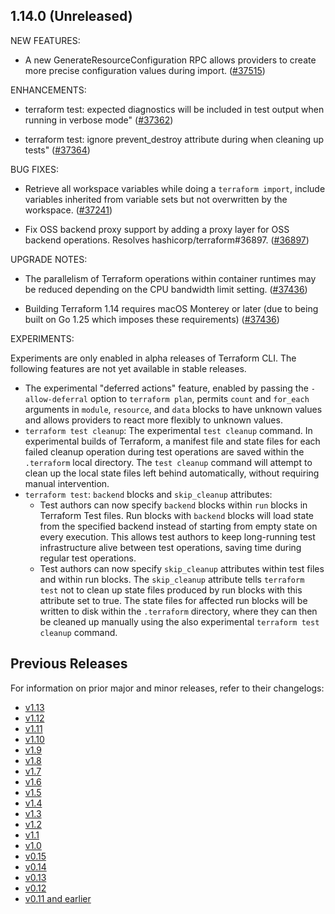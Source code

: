 ## 1.14.0 (Unreleased)


NEW FEATURES:

* A new GenerateResourceConfiguration RPC allows providers to create more precise configuration values during import. ([#37515](https://github.com/hashicorp/terraform/issues/37515))


ENHANCEMENTS:

* terraform test: expected diagnostics will be included in test output when running in verbose mode" ([#37362](https://github.com/hashicorp/terraform/issues/37362))

* terraform test: ignore prevent_destroy attribute during when cleaning up tests" ([#37364](https://github.com/hashicorp/terraform/issues/37364))


BUG FIXES:

* Retrieve all workspace variables while doing a `terraform import`, include variables inherited from variable sets but not overwritten by the workspace. ([#37241](https://github.com/hashicorp/terraform/issues/37241))

* Fix OSS backend proxy support by adding a proxy layer for OSS backend operations. Resolves hashicorp/terraform#36897. ([#36897](https://github.com/hashicorp/terraform/issues/36897))


UPGRADE NOTES:

* The parallelism of Terraform operations within container runtimes may be reduced depending on the CPU bandwidth limit setting. ([#37436](https://github.com/hashicorp/terraform/issues/37436))

* Building Terraform 1.14 requires macOS Monterey or later (due to being built on Go 1.25 which imposes these requirements) ([#37436](https://github.com/hashicorp/terraform/issues/37436))


EXPERIMENTS:

Experiments are only enabled in alpha releases of Terraform CLI. The following features are not yet available in stable releases.

- The experimental "deferred actions" feature, enabled by passing the `-allow-deferral` option to `terraform plan`, permits `count` and `for_each` arguments in `module`, `resource`, and `data` blocks to have unknown values and allows providers to react more flexibly to unknown values.
- `terraform test cleanup`: The experimental `test cleanup` command. In experimental builds of Terraform, a manifest file and state files for each failed cleanup operation during test operations are saved within the `.terraform` local directory. The `test cleanup` command will attempt to clean up the local state files left behind automatically, without requiring manual intervention.
- `terraform test`: `backend` blocks and `skip_cleanup` attributes:
  - Test authors can now specify `backend` blocks within `run` blocks in Terraform Test files. Run blocks with `backend` blocks will load state from the specified backend instead of starting from empty state on every execution. This allows test authors to keep long-running test infrastructure alive between test operations, saving time during regular test operations.
  - Test authors can now specify `skip_cleanup` attributes within test files and within run blocks. The `skip_cleanup` attribute tells `terraform test` not to clean up state files produced by run blocks with this attribute set to true. The state files for affected run blocks will be written to disk within the `.terraform` directory, where they can then be cleaned up manually using the also experimental `terraform test cleanup` command.

## Previous Releases

For information on prior major and minor releases, refer to their changelogs:

- [v1.13](https://github.com/hashicorp/terraform/blob/v1.13/CHANGELOG.md)
- [v1.12](https://github.com/hashicorp/terraform/blob/v1.12/CHANGELOG.md)
- [v1.11](https://github.com/hashicorp/terraform/blob/v1.11/CHANGELOG.md)
- [v1.10](https://github.com/hashicorp/terraform/blob/v1.10/CHANGELOG.md)
- [v1.9](https://github.com/hashicorp/terraform/blob/v1.9/CHANGELOG.md)
- [v1.8](https://github.com/hashicorp/terraform/blob/v1.8/CHANGELOG.md)
- [v1.7](https://github.com/hashicorp/terraform/blob/v1.7/CHANGELOG.md)
- [v1.6](https://github.com/hashicorp/terraform/blob/v1.6/CHANGELOG.md)
- [v1.5](https://github.com/hashicorp/terraform/blob/v1.5/CHANGELOG.md)
- [v1.4](https://github.com/hashicorp/terraform/blob/v1.4/CHANGELOG.md)
- [v1.3](https://github.com/hashicorp/terraform/blob/v1.3/CHANGELOG.md)
- [v1.2](https://github.com/hashicorp/terraform/blob/v1.2/CHANGELOG.md)
- [v1.1](https://github.com/hashicorp/terraform/blob/v1.1/CHANGELOG.md)
- [v1.0](https://github.com/hashicorp/terraform/blob/v1.0/CHANGELOG.md)
- [v0.15](https://github.com/hashicorp/terraform/blob/v0.15/CHANGELOG.md)
- [v0.14](https://github.com/hashicorp/terraform/blob/v0.14/CHANGELOG.md)
- [v0.13](https://github.com/hashicorp/terraform/blob/v0.13/CHANGELOG.md)
- [v0.12](https://github.com/hashicorp/terraform/blob/v0.12/CHANGELOG.md)
- [v0.11 and earlier](https://github.com/hashicorp/terraform/blob/v0.11/CHANGELOG.md)
